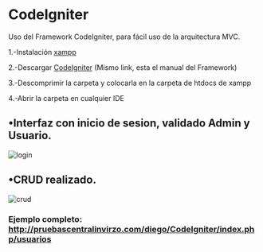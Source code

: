 # CodeIgniter
Uso del Framework CodeIgniter, para fácil uso de la arquitectura MVC.

1.-Instalación [ xampp](https://www.apachefriends.org/es/index.html)

2.-Descargar [ CodeIgniter](https://codeigniter.com/) (Mismo link, esta el manual del Framework)

3.-Descomprimir la carpeta y colocarla en la carpeta de htdocs de xampp

4.-Abrir la carpeta en cualquier IDE

## •Interfaz con inicio de sesion, validado Admin y Usuario.
![login](https://user-images.githubusercontent.com/39284176/50015113-5f58eb00-ff8b-11e8-83ad-d3fed4d02667.PNG)

## •CRUD realizado.
![crud](https://user-images.githubusercontent.com/39284176/50015236-a8a93a80-ff8b-11e8-94ae-97b5ccf7a88c.PNG)

### Ejemplo completo: http://pruebascentralinvirzo.com/diego/CodeIgniter/index.php/usuarios
